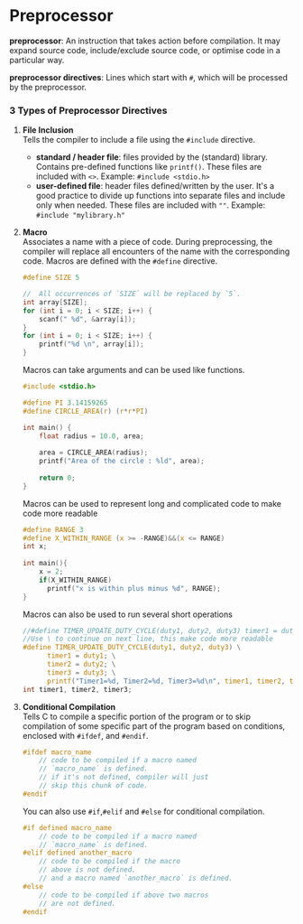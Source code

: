 # Preprocessor
**preprocessor**: An instruction that takes action before compilation. It may expand source code, include/exclude source code, or optimise code in a particular way.

**preprocessor directives**: Lines which start with `#`, which will be processed by the preprocessor.

### 3 Types of Preprocessor Directives
1. **File Inclusion**  
Tells the compiler to include a file using the `#include` directive.

    - **standard / header file**: files provided by the (standard) library. Contains pre-defined functions like `printf()`. These files are included with `<>`.
    Example: `#include <stdio.h>`
    - **user-defined file**: header files defined/written by the user. It's a good practice to divide up functions into separate files and include only when needed. These files are included with `""`.
    Example: `#include "mylibrary.h"`

2. **Macro**  
Associates a name with a piece of code. During preprocessing, the compiler will replace all encounters of the name with the corresponding code. Macros are defined with the `#define` directive.

	```c
	#define SIZE 5
	
	//  All occurrences of `SIZE` will be replaced by `5`.
	int array[SIZE];
	for (int i = 0; i < SIZE; i++) {
		scanf(" %d", &array[i]);
	}
	for (int i = 0; i < SIZE; i++) { 
	    printf("%d \n", array[i]); 
	}
	```

	Macros can take arguments and can be used like functions.

	```c
	#include <stdio.h>
	
	#define PI 3.14159265
	#define CIRCLE_AREA(r) (r*r*PI)
	
	int main() {
	    float radius = 10.0, area;
	    
	    area = CIRCLE_AREA(radius);
	    printf("Area of the circle : %ld", area);
	    
	    return 0;
	}
	```
  
    Macros can be used to represent long and complicated code to make code more readable
  
    ```C
    #define RANGE 3
    #define X_WITHIN_RANGE (x >= -RANGE)&&(x <= RANGE)
    int x;
  
    int main(){
        x = 2;
        if(X_WITHIN_RANGE)
          printf("x is within plus minus %d", RANGE);
    }
      ```
      
      Macros can also be used to run several short operations
      ```c
      //#define TIMER_UPDATE_DUTY_CYCLE(duty1, duty2, duty3) timer1 = duty1;timer2 = duty2;timer3 = duty3;printf("Timer1=%d, Timer2=%d, Timer3=%d\n", timer1, timer2, timer3);
      //Use \ to continue on next line, this make code more readable
      #define TIMER_UPDATE_DUTY_CYCLE(duty1, duty2, duty3) \
			timer1 = duty1; \
			timer2 = duty2; \
			timer3 = duty3; \
			printf("Timer1=%d, Timer2=%d, Timer3=%d\n", timer1, timer2, timer3);
	int timer1, timer2, timer3;	
	```

3. **Conditional Compilation**  
Tells C to compile a specific portion of the program or to skip compilation of some specific part of the program based on conditions, enclosed with `#ifdef`, and `#endif`.

	```c
	#ifdef macro_name
	    // code to be compiled if a macro named
	    // `macro_name` is defined.
	    // if it's not defined, compiler will just 
	    // skip this chunk of code.
	#endif
	```
	You can also use `#if`,`#elif` and `#else` for conditional compilation.
	
	```c
	#if defined macro_name
	    // code to be compiled if a macro named
	    // `macro_name` is defined.
	#elif defined another_macro
	    // code to be compiled if the macro 
	    // above is not defined.
	    // and a macro named `another_macro` is defined.
	#else
	    // code to be compiled if above two macros
	    // are not defined.
	#endif
	```

